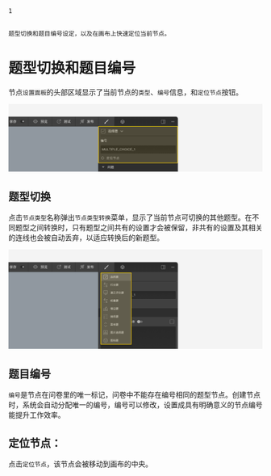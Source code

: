 ```index
1
```
```tag

```
```summary
题型切换和题目编号设定，以及在画布上快速定位当前节点。
```
# 题型切换和题目编号

节点`设置面板`的头部区域显示了当前节点的`类型`、`编号`信息，和`定位节点`按钮。

<img src='../assets/01questionSetting/01questionTypeAndNumber/section.png'>

## 题型切换
点击`节点类型`名称弹出`节点类型转换`菜单，显示了当前节点可切换的其他题型。在不同题型之间转换时，只有题型之间共有的设置才会被保留，非共有的设置及其相关的连线也会被自动丢弃，以适应转换后的新题型。

<img src='../assets/01questionSetting/01questionTypeAndNumber/switch.png'>

## 题目编号
`编号`是节点在问卷里的唯一标记，问卷中不能存在编号相同的题型节点。创建节点时，系统会自动分配唯一的编号，编号可以修改，设置成具有明确意义的节点编号能提升工作效率。

## 定位节点：
点击`定位节点`，该节点会被移动到画布的中央。
